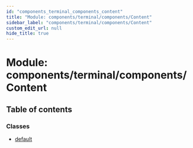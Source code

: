 ```yaml
---
id: "components_terminal_components_content"
title: "Module: components/terminal/components/Content"
sidebar_label: "components/terminal/components/Content"
custom_edit_url: null
hide_title: true
---
```


# Module: components/terminal/components/Content

## Table of contents

### Classes

- [default](../classes/components_terminal_components_content.default.md)
